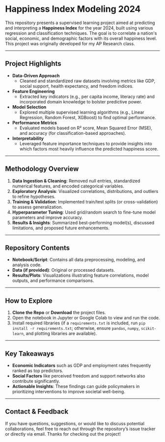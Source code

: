 # Happiness Index Modeling 2024

This repository presents a supervised learning project aimed at predicting and interpreting a **Happiness Index** for the year 2024, built using various regression and classification techniques. The goal is to correlate a nation's social, economic, and demographic factors with its overall happiness level. This project was originally developed for my AP Research class.

---

## Project Highlights
- **Data-Driven Approach**  
  - Cleaned and standardized raw datasets involving metrics like GDP, social support, health expectancy, and freedom indices.  
- **Feature Engineering**  
  - Extracted key indicators (e.g., per capita income, literacy rate) and incorporated domain knowledge to bolster predictive power.  
- **Model Selection**  
  - Explored multiple supervised learning algorithms (e.g., Linear Regression, Random Forest, XGBoost) to find optimal performance.  
- **Performance Metrics**  
  - Evaluated models based on R² score, Mean Squared Error (MSE), and accuracy (for classification-based approaches).  
- **Interpretability**  
  - Leveraged feature importance techniques to provide insights into which factors most heavily influence the predicted happiness score.

---

## Methodology Overview
1. **Data Ingestion & Cleaning**: Removed null entries, standardized numerical features, and encoded categorical variables.  
2. **Exploratory Analysis**: Visualized correlations, distributions, and outliers to refine hypotheses.  
3. **Training & Validation**: Implemented train/test splits (or cross-validation) to assess generalization.  
4. **Hyperparameter Tuning**: Used grid/random search to fine-tune model parameters and improve accuracy.  
5. **Results & Insights**: Summarized best-performing model(s), discussed limitations, and proposed future enhancements.

---

## Repository Contents
- **Notebook/Script**: Contains all data preprocessing, modeling, and analysis code.  
- **Data (if provided)**: Original or processed datasets.  
- **Results/Plots**: Visualizations illustrating feature correlations, model outputs, and performance comparisons.

---

## How to Explore
1. **Clone the Repo** or **Download** the project files.  
2. Open the notebook in Jupyter or Google Colab to view and run the code.  
3. Install required libraries (if a `requirements.txt` is included, run `pip install -r requirements.txt`; otherwise, ensure `pandas`, `numpy`, `scikit-learn`, and plotting libraries are available).  

---

## Key Takeaways
- **Economic Indicators** such as GDP and employment rates frequently ranked as top predictors.  
- **Social Factors** like perceived freedom and support networks also contribute significantly.  
- **Actionable Insights**: These findings can guide policymakers in prioritizing interventions to improve societal well-being.

---

## Contact & Feedback
If you have questions, suggestions, or would like to discuss potential collaborations, feel free to reach out through the repository’s issue tracker or directly via email. Thanks for checking out the project!
